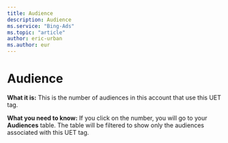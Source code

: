```yaml
---
title: Audience
description: Audience
ms.service: "Bing-Ads"
ms.topic: "article"
author: eric-urban
ms.author: eur
---
```


# Audience

**What it is:**   This is the number of audiences in this account that use this UET tag.

**What you need to know:**     If you click on the number, you will go to your **Audiences** table. The table will be filtered to show only the audiences associated with this UET tag.


